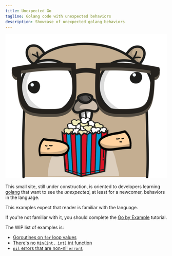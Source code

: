 ```yaml
---
title: Unexpected Go
tagline: Golang code with unexpected behaviors
description: Showcase of unexpected golang behaviors
---
```


![Unexpected gopher](gopher.png)

This small site, still under construction, is oriented to developers
learning [golang](https://golang.org) that want to see the _unexpected_,
at least for a newcomer, behaviors in the language.

This examples expect that reader is familiar with the language. 

If you're not familiar with it, you should complete the [Go by Example](https://gobyexample.com/)
tutorial.

The WIP list of examples is:
 - [Goroutines on `for` loop values](goroutines-on-loops.html)
 - [There's no `Min(int, int)` int function](theres-no-min-function.html)
 - [`nil` errors that are non-nil `error`s](nil-errors-that-are-non-nil-errors.html)
